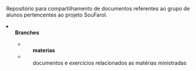 <p>Repositório para compartilhamento de documentos referentes ao grupo de alunos pertencentes ao projeto SouFarol.</p>
<li>
  <ul><b>Branches</b><ul>
  <li>
    <ul><b>materias</b></ul>
      <li><ul>documentos e exercícios relacionados as matérias ministradas</ul></li>
  </li>  
</li>
